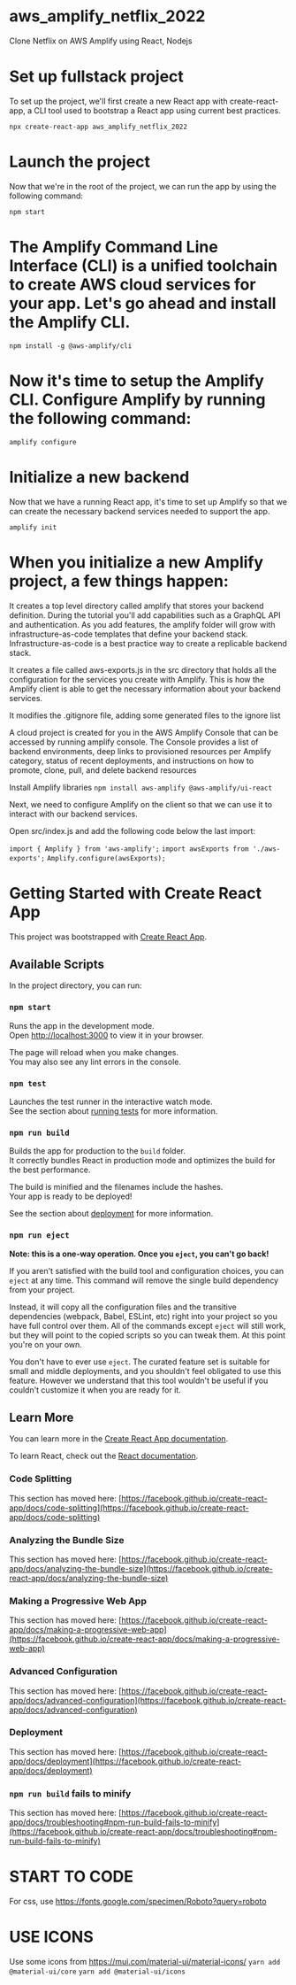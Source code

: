 # aws_amplify_netflix_2022

Clone Netflix on AWS Amplify using React, Nodejs

# Set up fullstack project

To set up the project, we'll first create a new React app with create-react-app, a CLI tool used to bootstrap a React app using current best practices.

`npx create-react-app aws_amplify_netflix_2022`

# Launch the project

Now that we're in the root of the project, we can run the app by using the following command:

`npm start`

# The Amplify Command Line Interface (CLI) is a unified toolchain to create AWS cloud services for your app. Let's go ahead and install the Amplify CLI.

`npm install -g @aws-amplify/cli`

# Now it's time to setup the Amplify CLI. Configure Amplify by running the following command:

`amplify configure`

# Initialize a new backend

Now that we have a running React app, it's time to set up Amplify so that we can create the necessary backend services needed to support the app.

`amplify init`

# When you initialize a new Amplify project, a few things happen:

It creates a top level directory called amplify that stores your backend definition. During the tutorial you'll add capabilities such as a GraphQL API and authentication. As you add features, the amplify folder will grow with infrastructure-as-code templates that define your backend stack. Infrastructure-as-code is a best practice way to create a replicable backend stack.

It creates a file called aws-exports.js in the src directory that holds all the configuration for the services you create with Amplify. This is how the Amplify client is able to get the necessary information about your backend services.

It modifies the .gitignore file, adding some generated files to the ignore list

A cloud project is created for you in the AWS Amplify Console that can be accessed by running amplify console. The Console provides a list of backend environments, deep links to provisioned resources per Amplify category, status of recent deployments, and instructions on how to promote, clone, pull, and delete backend resources

Install Amplify libraries
`npm install aws-amplify @aws-amplify/ui-react`

Next, we need to configure Amplify on the client so that we can use it to interact with our backend services.

Open src/index.js and add the following code below the last import:

`import { Amplify } from 'aws-amplify';`
`import awsExports from './aws-exports';`
`Amplify.configure(awsExports);`

# Getting Started with Create React App

This project was bootstrapped with [Create React App](https://github.com/facebook/create-react-app).

## Available Scripts

In the project directory, you can run:

### `npm start`

Runs the app in the development mode.\
Open [http://localhost:3000](http://localhost:3000) to view it in your browser.

The page will reload when you make changes.\
You may also see any lint errors in the console.

### `npm test`

Launches the test runner in the interactive watch mode.\
See the section about [running tests](https://facebook.github.io/create-react-app/docs/running-tests) for more information.

### `npm run build`

Builds the app for production to the `build` folder.\
It correctly bundles React in production mode and optimizes the build for the best performance.

The build is minified and the filenames include the hashes.\
Your app is ready to be deployed!

See the section about [deployment](https://facebook.github.io/create-react-app/docs/deployment) for more information.

### `npm run eject`

**Note: this is a one-way operation. Once you `eject`, you can't go back!**

If you aren't satisfied with the build tool and configuration choices, you can `eject` at any time. This command will remove the single build dependency from your project.

Instead, it will copy all the configuration files and the transitive dependencies (webpack, Babel, ESLint, etc) right into your project so you have full control over them. All of the commands except `eject` will still work, but they will point to the copied scripts so you can tweak them. At this point you're on your own.

You don't have to ever use `eject`. The curated feature set is suitable for small and middle deployments, and you shouldn't feel obligated to use this feature. However we understand that this tool wouldn't be useful if you couldn't customize it when you are ready for it.

## Learn More

You can learn more in the [Create React App documentation](https://facebook.github.io/create-react-app/docs/getting-started).

To learn React, check out the [React documentation](https://reactjs.org/).

### Code Splitting

This section has moved here: [https://facebook.github.io/create-react-app/docs/code-splitting](https://facebook.github.io/create-react-app/docs/code-splitting)

### Analyzing the Bundle Size

This section has moved here: [https://facebook.github.io/create-react-app/docs/analyzing-the-bundle-size](https://facebook.github.io/create-react-app/docs/analyzing-the-bundle-size)

### Making a Progressive Web App

This section has moved here: [https://facebook.github.io/create-react-app/docs/making-a-progressive-web-app](https://facebook.github.io/create-react-app/docs/making-a-progressive-web-app)

### Advanced Configuration

This section has moved here: [https://facebook.github.io/create-react-app/docs/advanced-configuration](https://facebook.github.io/create-react-app/docs/advanced-configuration)

### Deployment

This section has moved here: [https://facebook.github.io/create-react-app/docs/deployment](https://facebook.github.io/create-react-app/docs/deployment)

### `npm run build` fails to minify

This section has moved here: [https://facebook.github.io/create-react-app/docs/troubleshooting#npm-run-build-fails-to-minify](https://facebook.github.io/create-react-app/docs/troubleshooting#npm-run-build-fails-to-minify)

# START TO CODE

For css, use https://fonts.google.com/specimen/Roboto?query=roboto

# USE ICONS

Use some icons from https://mui.com/material-ui/material-icons/
`yarn add @material-ui/core`
`yarn add @material-ui/icons`
